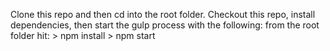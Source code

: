 Clone this repo and then cd into the root folder.
Checkout this repo, install dependencies, then start the gulp process with the following:
from the root folder hit:
	> npm install
	> npm start